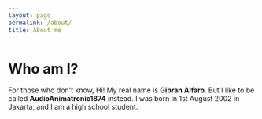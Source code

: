 ```yaml
---
layout: page
permalink: /about/
title: About me
---
```


# Who am I?

For those who don't know, Hi! My real name is **Gibran Alfaro**. But I like to be called **AudioAnimatronic1874** instead. I was born in 1st August 2002 in Jakarta, and I am a high school student.
